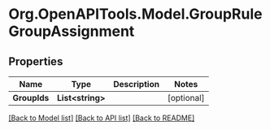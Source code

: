 # Org.OpenAPITools.Model.GroupRuleGroupAssignment

## Properties

Name | Type | Description | Notes
------------ | ------------- | ------------- | -------------
**GroupIds** | **List&lt;string&gt;** |  | [optional] 

[[Back to Model list]](../README.md#documentation-for-models) [[Back to API list]](../README.md#documentation-for-api-endpoints) [[Back to README]](../README.md)

